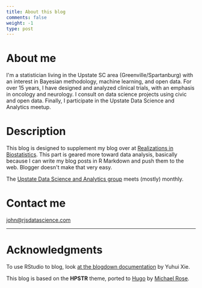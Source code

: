 ```yaml
---
title: About this blog
comments: false
weight: -1
type: post
---
```


# About me

I'm a statistician living in the Upstate SC area (Greenville/Spartanburg) with an interest in Bayesian methodology, machine learning, and open data. For over 15 years, I have designed and analyzed clinical trials, with an emphasis in oncology and neurology. I consult on data science projects using civic and open data. Finally, I participate in the Upstate Data Science and Analytics meetup.

# Description

This blog is designed to supplement my blog over at [Realizations in Biostatistics](http://realizationsinbiostatistics.blogspot.com). This part is geared more toward data analysis, basically because I can write my blog posts in R Markdown and push them to the web. Blogger doesn't make that very easy.

The [Upstate Data Science and Analytics group](https://www.meetup.com/Greenville-Data-Science-Analytics-Meetup/) meets (mostly) monthly.

# Contact me

[john@rjsdatascience.com](mailto:john@rjsdatascience.com)

---

# Acknowledgments

To use RStudio to blog, look [at the blogdown documentation](https://bookdown.org/yihui/blogdown/) by Yuhui Xie.

This blog is based on the **HPSTR** theme, ported to [Hugo](https://gohugo.io) by [Michael Rose](http://github.com/mmistakes).


